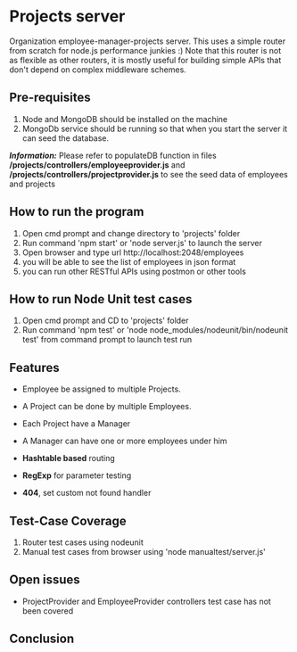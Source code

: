 Projects server
============
Organization employee-manager-projects server. This uses a simple router from scratch for node.js performance junkies :)
Note that this router is not as flexible as other routers, it is mostly useful for building simple APIs that don't depend on complex middleware schemes.

Pre-requisites
----------------
1. Node and MongoDB should be installed on the machine
2. MongoDb service should be running so that when you start the server it can seed the database.

***Information:*** Please refer to populateDB function in files **/projects/controllers/employeeprovider.js** and **/projects/controllers/projectprovider.js** to see the seed data of employees and projects


How to run the program
----------------------
1. Open cmd prompt and change directory to 'projects' folder
2. Run command 'npm start' or 'node server.js' to launch the server 
3. Open browser and type url http://localhost:2048/employees
4. you will be able to see the list of employees in json format
5. you can run other RESTful APIs using postmon or other tools

How to run Node Unit test cases
--------------------------------
1. Open cmd prompt and CD to 'projects' folder
2. Run command 'npm test' or 'node node_modules/nodeunit/bin/nodeunit test' from command prompt to launch test run


Features
-----------------------
* Employee be assigned to multiple Projects.
* A Project can be done by multiple Employees.
* Each Project have a Manager
* A Manager can have one or more employees under him


* **Hashtable based** routing
* **RegExp** for parameter testing
* **404**, set custom not found handler

Test-Case Coverage
-------------------------
1. Router test cases using nodeunit
2. Manual test cases from browser using 'node manualtest/server.js'


Open issues
------------
* ProjectProvider and EmployeeProvider controllers test case has not been covered 

Conclusion
-----------
